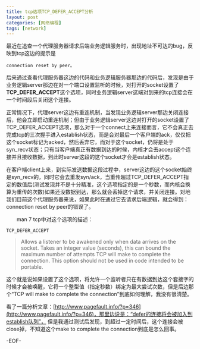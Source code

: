 ```yaml
---
title: tcp选项TCP_DEFER_ACCEPT分析
layout: post
categories: [网络编程]
tags: [network]
---
```


最近在追查一个代理服务器请求后端业务逻辑服务时，出现地址不可达的bug，反映到tcp这边的提示是  

    connection reset by peer。  

后来通过查看代理服务器这边的代码和业务逻辑服务器那边的代码后，发现是由于业务逻辑server那边在对一个端口设置监听的时候，对打开的socket设置了**TCP_DEFER_ACCEPT**这个选项，同时业务逻辑server这端对到来的tcp连接会在一个时间段后关闭这个连接。  

正常情况下，代理server这边有重连机制，当发现业务逻辑server那边关闭连接后，他会立即启动重连机制；但由于业务逻辑server这边对打开的socket设置了TCP_DEFER_ACCEPT选项，那么对于一个connect上来连接而言，它不会真正去完成tcp的三次握手进入establish状态，而是会对最后一个客户端的ack，仅仅把这个socket标记为acked，然后丢弃它，而对于这个socket，仍将是处于syn_recv状态；只有当客户端真正有数据到达的时候，内核才会去accept这个连接并且接收数据，到此时server这段的这个socket才会是establish状态。

在客户端client上来，到实际发送数据这段过程中，server这边的这个socket始终是syn_recv的，同时它会去重发syn/ack，当重传超过TCP_DEFER_ACCEPT指定的数值后(测试发现并不是十分精准，这个选项指定的是一个秒数，而内核会换算为重传的次数)如果还没数据到达，那么就会丢掉这个请求，并关闭连接。对地我们目前这个代理服务器来说，如果此时在通过它去请求后端逻辑，就会得到： connection reset by peer的错误了。

　　man 7 tcp中对这个选项的描述：  

    TCP_DEFER_ACCEPT   
 
> Allows a listener to be awakened only when data arrives on the socket. Takes an  integer value (seconds), this can bound the maximum number of attempts TCP will make to complete the connection. This option should not be used in code intended to be portable.

这个就是说如果设置了这个选项，将允许一个监听者只在有数据到达这个套接字的时候才会被唤醒，它将一个整型值（指定秒数）绑定为最大尝试次数，但是后边那个“TCP will make to complete the connection”到底如何理解，我没有很清楚。

看了一篇分析文章：[http://www.pagefault.info/?p=346](http://www.pagefault.info/?p=346)，那里边说是：“defer的连接将会被加入到establish队列”， 但是我通过测试后发现，到超过一定时间后，这个连接会被close掉，不知道这个make to complete the connection到底是怎么回事。

-EOF-
